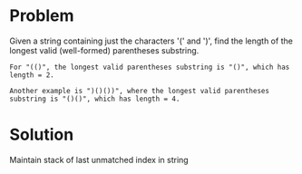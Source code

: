 Problem
===
Given a string containing just the characters '(' and ')', find the
length of the longest valid (well-formed) parentheses substring.

	For "(()", the longest valid parentheses substring is "()", which has
	length = 2.

	Another example is ")()())", where the longest valid parentheses
	substring is "()()", which has length = 4.

Solution
===

Maintain stack of last unmatched index in string